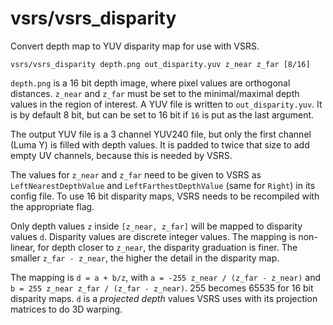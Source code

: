 # vsrs/vsrs\_disparity

Convert depth map to YUV disparity map for use with VSRS.

    vsrs/vsrs_disparity depth.png out_disparity.yuv z_near z_far [8/16]
      
`depth.png` is a 16 bit depth image, where pixel values are orthogonal distances. `z_near` and `z_far` must be set to the minimal/maximal depth values in the region of interest. A YUV file is written to `out_disparity.yuv`. It is by default 8 bit, but can be set to 16 bit if `16` is put as the last argument.

The output YUV file is a 3 channel YUV240 file, but only the first channel (Luma Y) is filled with depth values. It is padded to twice that size to add empty UV channels, because this is needed by VSRS.

The values for `z_near` and `z_far` need to be given to VSRS as `LeftNearestDepthValue` and `LeftFarthestDepthValue` (same for `Right`) in its config file. To use 16 bit disparity maps, VSRS needs to be recompiled with the appropriate flag.

Only depth values `z` inside `[z_near, z_far]` will be mapped to disparity values `d`. Disparity values are discrete integer values. The mapping is non-linear, for depth closer to `z_near`, the disparity graduation is finer. The smaller `z_far - z_near`, the higher the detail in the disparity map.

The mapping is `d = a + b/z`, with `a = -255 z_near / (z_far - z_near)` and `b = 255 z_near z_far / (z_far - z_near)`. 255 becomes 65535 for 16 bit disparity maps. `d` is a _projected depth_ values VSRS uses with its projection matrices to do 3D warping.
